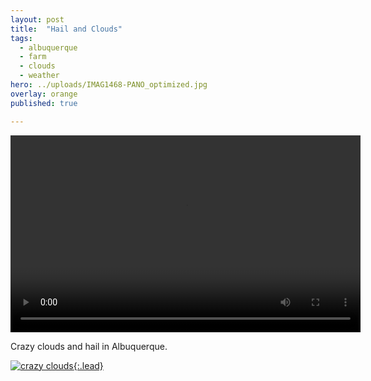 ```yaml
---
layout: post
title:  "Hail and Clouds"
tags:
  - albuquerque
  - farm
  - clouds
  - weather
hero: ../uploads/IMAG1468-PANO_optimized.jpg
overlay: orange
published: true

---
```


<video width="560" height="315" controls> 
	<source src="../uploads/VIDEO0088.mp4" type="video/mp4">
	Hail in NM
</video>

Crazy clouds and hail in Albuquerque.

[![crazy clouds](../uploads/IMAG1468-PANO_optimized.jpg){:.lead}](../uploads/IMAG1468-PANO.jpg)




